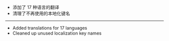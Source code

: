 - 添加了 17 种语言的翻译
- 清理了不再使用的本地化键名

---

- Added translations for 17 languages
- Cleaned up unused localization key names
